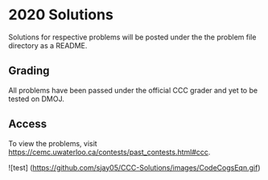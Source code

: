 # 2020 Solutions 

Solutions for respective problems will be posted under the the problem file directory as a README.

## Grading
All problems have been passed under the official CCC grader and yet to be tested on DMOJ. 

## Access
To view the problems, visit https://cemc.uwaterloo.ca/contests/past_contests.html#ccc. 

![test]
(https://github.com/sjay05/CCC-Solutions/images/CodeCogsEqn.gif)

